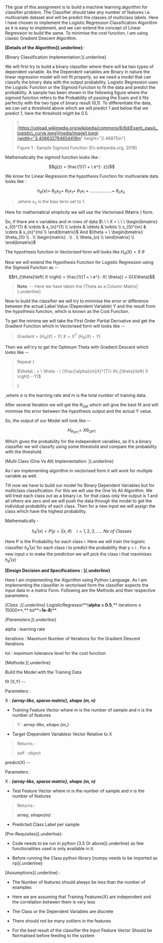 The goal of this assignment is to build a machine learning algorithm for
classifier problem. The Classifier should take any number of features
i.e. multivariate dataset and will be predict the classes of multiclass
labels. Here I have chosen to implement the Logistic Regression
Classification Algorithm as it is easy to implement, and we can extend
the concept of Linear Regression to build the same. To minimise the cost
function, I am using classic Gradient Descent Algorithm.

**[Details of the Algorithm]{.underline}**:

[Binary Classification Implementation:]{.underline}

We will first try to build a binary classifier where there will be two
types of dependent variable. As the Dependent variables are Binary in
nature the linear regression model will not fit properly, so we need a
model that can classify the binary data with the output probability.
Logistic Regression uses the Logistic Function or the Sigmoid Function
to fit the data and predict the probability. A sample has been shown in
the following figure where the sigmoid function refers to the
Probability of passing the Exam and it fits perfectly with the two type
of binary result (0,1). To differentiate the data, we can set a
threshold above which we will predict 1 and below that we predict 1,
here the threshold might be 0.5.

> ![https://upload.wikimedia.org/wikipedia/commons/6/6d/Exam\_pass\_logistic\_curve.jpeg](media/image1.jpeg){width="3.406632764654418in"
> height="2.46875in"}
>
> Figure 1 : Sample Sigmoid Function (En.wikipedia.org, 2018)

Mathematically the sigmoid function looks like :

$$g(z) = \frac{1}{1 + \ e^{- z}}$$

We know for Linear Regression the hypothesis Function for multivariate
data looks like :

$$h_{\theta}\left( x \right) = \ \theta_{0}x_{0} + \ \theta_{1}x_{1} + \ \theta_{1}x_{1} + \ldots\ldots\ldots\ldots\ldots\ldots + \ \theta_{n}x_{n}\ $$

> ,where $x_{0}$ is the bias term set to 1.

Here for mathematical simplicity we will use the Vectorised (Matrix )
form.

So, if there are n variables and m rows of data
$\ \ \ X = \ \ \ \begin{bmatrix}
x_{0}^{1} & \cdots & x_{n}^{1} \\
 \vdots & \ddots & \vdots \\
x_{0}^{m} & \cdots & x_{n}^{m} \\
\end{bmatrix}$ And $\theta = \ \begin{bmatrix}
\theta_{0} \\
. \\
\begin{matrix}
. \\
. \\
\theta_{n} \\
\end{matrix} \\
\end{bmatrix}$

The hypothesis function in Vectorised form will looks like
$H_{\theta}\left( X \right) = X\ \theta$

Now we will extend the Hypothesis Function for Logistic Regression using
the Sigmoid Function as --

$$H_{\theta}\left( X \right) = \frac{1}{1 + \ e^{- X\ \theta}} = G(X\theta)$$

> **Note**. -- Here we have taken the [Theta as a Column
> Matrix]{.underline}

Now to build the classifier we will try to minimise the error or
difference between the actual Label Value (Dependent Variable) Y and the
result from the hypothesis function, which is known as the Cost
Function.

To get the minima we will take the First Order Partial Derivative and
get the Gradient Function which in Vectorised form will looks like --

> Gradient =
> $\left( H_{\theta}\left( X \right) - Y \right)\ X = X^{T}\ (H_{\theta}\left( X \right) - Y)$

Then we will try to get the Optimum Theta with Gradient Descent which
looks like --

> Repeat {
>
> $\theta\ : = \ \theta - \ {\frac{\alpha}{m}X}^{T}\ (H_{\theta}\left( X \right) - Y)$
>
> }

,where $\alpha$ is the learning rate and m is the total number of
training data.

After several Iteration we will get the $\theta_{\text{Opt}}$ which will
give the best fit and will minimise the error between the hypothesis
output and the actual Y value.

So, the output of our Model will look like --

$$H_{\theta_{\text{OPT}}} = \ X\theta_{\text{OPT}}$$

Which gives the probability for the independent variables, as it's a
binary classifier we will classify using some threshold and compare the
probability with the threshold.

[Multi Class (One Vs All) Implementation: ]{.underline}

As I am implementing algorithm in vectorised form it will work for
multiple variable as well.

Till now we have to build our model for Binary Dependent Variables but
for multiclass classification. For this we will use the One Vs All
Algorithm. We will treat each class out as a binary i.e. for that class
only the output is 1 and all others are zero and we will push the data
through the model to get the individual probability of each class. Then
for a new input we will assign the class which have the highest
probability.

Mathematically -

$$h_{\theta}^{i}\left( x \right) = P\left( y = i \middle| x,\theta \right)\ \ \ \ i = 1,2,3,\ldots..\ No\ of\ Classes$$

Here P is the Probability for each class i. Here we will train the
logistic classifier $h_{\theta}^{i}\left( x \right)$ for each class i to
predict the probability that y = i . For a new input x to make the
prediction we will pick the class i that maximises
$h_{\theta}^{i}\left( x \right)$

**[Design Decision and Specifications : ]{.underline}**

Here I am implementing the Algorithm using Python Language. As I am
implementing the classifier in vectorised form the classifier expects
the input data in a matrix Form. Following are the Methods and their
respective parameters.

*[Class :]{.underline}* LogisticRegressor**(**alpha **=** 0.5**,**
iterations **=** 15000**,** tol**=**1e-8**)**

*[Parameters:]{.underline}*

alpha : learning rate

iterations : Maximum Number of Iterations for the Gradient Descent
Iterations

tol : maximum tolerance level for the cost function

[Methods:]{.underline}

Build the Model with the Training Data

fit (X,Y) --

Parameters :

X : ***{array-like, sparse matrix}, shape (m, n)***

-   Training Feature Vector where m is the number of sample and n is the
    number of features

> Y : ***array-like, shape (m,)***

-   Target (Dependent Variables) Vector Relative to X

> Returns :
>
> self : object

predict(X) --

Parameters :

X : ***{array-like, sparse matrix}, shape (m, n)***

-   Test Feature Vector where m is the number of sample and n is the
    number of features

> Returns :
>
> ***array, shape(m)***

-   Predicted Class Label per sample

[Pre-Requisites]{.underline}:

-   Code needs to be run in python [3.5 Or above]{.underline} as few
    functionalities used is only available in it.

-   Before running the Class python library [numpy needs to be imported
    as np]{.underline}

[Assumptions]{.underline} :

-   The Number of features should always be less than the number of
    examples

-   Here we are assuming that Training Features(X) are independent and
    the correlation between them is very less

-   The Class or the Dependent Variables are discrete

-   There should not be many outliers in the features

-   For the best result of the classifier the Input Feature Vector
    Should be Normalised before feeding to the system
